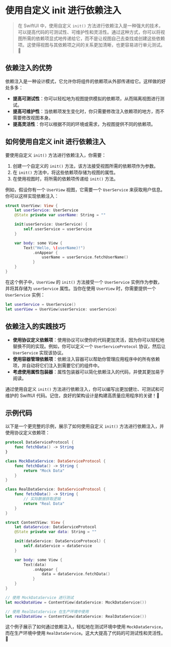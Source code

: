 ﻿# 使用自定义 init 进行依赖注入

> 在 SwiftUI 中，使用自定义 `init()` 方法进行依赖注入是一种强大的技术，可以提高代码的可测试性、可维护性和灵活性。通过这种方式，你可以将视图所需的依赖项显式地传递给它，而不是让视图自己去查找或创建这些依赖项。这使得视图与其依赖项之间的关系更加清晰，也更容易进行单元测试。🎉

## 依赖注入的优势

依赖注入是一种设计模式，它允许你将组件的依赖项从外部传递给它。这样做的好处多多：

*   **提高可测试性**：你可以轻松地为视图提供模拟的依赖项，从而隔离视图进行测试。
*   **提高可维护性**：当依赖项发生变化时，你只需要修改注入依赖项的地方，而不需要修改视图本身。
*   **提高灵活性**：你可以根据不同的环境或需求，为视图提供不同的依赖项。

## 如何使用自定义 init 进行依赖注入

要使用自定义 `init()` 方法进行依赖注入，你需要：

1.  创建一个自定义的 `init()` 方法，该方法接受视图所需的依赖项作为参数。
2.  在 `init()` 方法中，将这些依赖项存储为视图的属性。
3.  在使用视图时，将所需的依赖项传递给 `init()` 方法。

例如，假设你有一个 `UserView` 视图，它需要一个 `UserService` 来获取用户信息。你可以这样实现依赖注入：

```swift
struct UserView: View {
    let userService: UserService
    @State private var userName: String = ""

    init(userService: UserService) {
        self.userService = userService
    }

    var body: some View {
        Text("Hello, \(userName)!")
            .onAppear {
                userName = userService.fetchUserName()
            }
    }
}
```

在这个例子中，`UserView` 的 `init()` 方法接受一个 `UserService` 实例作为参数，并将其存储为 `userService` 属性。当你在使用 `UserView` 时，你需要提供一个 `UserService` 实例：

```swift
let userService = UserService()
let userView = UserView(userService: userService)
```

## 依赖注入的实践技巧

*   **使用协议定义依赖项**：使用协议可以使你的代码更加灵活，因为你可以轻松地替换不同的实现。例如，你可以定义一个 `UserServiceProtocol` 协议，然后让 `UserService` 实现该协议。
*   **使用容器管理依赖项**：依赖注入容器可以帮助你管理应用程序中的所有依赖项，并自动将它们注入到需要它们的组件中。
*   **考虑使用属性包装器**：属性包装器可以简化依赖注入的代码，并使其更加易于阅读。

通过使用自定义 `init()` 方法进行依赖注入，你可以编写出更加健壮、可测试和可维护的 SwiftUI 代码。记住，良好的架构设计是构建高质量应用程序的关键！🚀

## 示例代码

以下是一个更完整的示例，展示了如何使用自定义 `init()` 方法进行依赖注入，并使用协议定义依赖项：

```swift
protocol DataServiceProtocol {
    func fetchData() -> String
}

class MockDataService: DataServiceProtocol {
    func fetchData() -> String {
        return "Mock Data"
    }
}

class RealDataService: DataServiceProtocol {
    func fetchData() -> String {
        // 实际数据获取逻辑
        return "Real Data"
    }
}

struct ContentView: View {
    let dataService: DataServiceProtocol
    @State private var data: String = ""

    init(dataService: DataServiceProtocol) {
        self.dataService = dataService
    }

    var body: some View {
        Text(data)
            .onAppear {
                data = dataService.fetchData()
            }
    }
}

// 使用 MockDataService 进行测试
let mockDataView = ContentView(dataService: MockDataService())

// 使用 RealDataService 在生产环境中使用
let realDataView = ContentView(dataService: RealDataService())
```

这个例子展示了如何通过依赖注入，轻松地在测试环境中使用 `MockDataService`，而在生产环境中使用 `RealDataService`。这大大提高了代码的可测试性和灵活性。🎉


